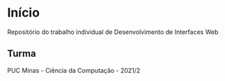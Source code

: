 # Início

Repositório do trabalho individual de Desenvolvimento de Interfaces Web

## Turma

PUC Minas - Ciência da Computação - 2021/2
